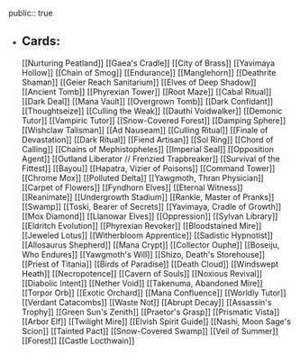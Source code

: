 public:: true
- ## Cards:
	[[Nurturing Peatland]]
	[[Gaea's Cradle]]
	[[City of Brass]]
	[[Yavimaya Hollow]]
	[[Chain of Smog]]
	[[Endurance]]
	[[Manglehorn]]
	[[Deathrite Shaman]]
	[[Geier Reach Sanitarium]]
	[[Elves of Deep Shadow]]
	[[Ancient Tomb]]
	[[Phyrexian Tower]]
	[[Root Maze]]
	[[Cabal Ritual]]
	[[Dark Deal]]
	[[Mana Vault]]
	[[Overgrown Tomb]]
	[[Dark Confidant]]
	[[Thoughtseize]]
	[[Culling the Weak]]
	[[Dauthi Voidwalker]]
	[[Demonic Tutor]]
	[[Vampiric Tutor]]
	[[Snow-Covered Forest]]
	[[Damping Sphere]]
	[[Wishclaw Talisman]]
	[[Ad Nauseam]]
	[[Culling Ritual]]
	[[Finale of Devastation]]
	[[Dark Ritual]]
	[[Fiend Artisan]]
	[[Sol Ring]]
	[[Chord of Calling]]
	[[Chains of Mephistopheles]]
	[[Imperial Seal]]
	[[Opposition Agent]]
	[[Outland Liberator // Frenzied Trapbreaker]]
	[[Survival of the Fittest]]
	[[Bayou]]
	[[Hapatra, Vizier of Poisons]]
	[[Command Tower]]
	[[Chrome Mox]]
	[[Polluted Delta]]
	[[Yawgmoth, Thran Physician]]
	[[Carpet of Flowers]]
	[[Fyndhorn Elves]]
	[[Eternal Witness]]
	[[Reanimate]]
	[[Undergrowth Stadium]]
	[[Rankle, Master of Pranks]]
	[[Swamp]]
	[[Toski, Bearer of Secrets]]
	[[Yavimaya, Cradle of Growth]]
	[[Mox Diamond]]
	[[Llanowar Elves]]
	[[Oppression]]
	[[Sylvan Library]]
	[[Eldritch Evolution]]
	[[Phyrexian Revoker]]
	[[Bloodstained Mire]]
	[[Jeweled Lotus]]
	[[Witherbloom Apprentice]]
	[[Sadistic Hypnotist]]
	[[Allosaurus Shepherd]]
	[[Mana Crypt]]
	[[Collector Ouphe]]
	[[Boseiju, Who Endures]]
	[[Yawgmoth's Will]]
	[[Shizo, Death's Storehouse]]
	[[Priest of Titania]]
	[[Birds of Paradise]]
	[[Death Cloud]]
	[[Windswept Heath]]
	[[Necropotence]]
	[[Cavern of Souls]]
	[[Noxious Revival]]
	[[Diabolic Intent]]
	[[Nether Void]]
	[[Takenuma, Abandoned Mire]]
	[[Torpor Orb]]
	[[Exotic Orchard]]
	[[Mana Confluence]]
	[[Worldly Tutor]]
	[[Verdant Catacombs]]
	[[Waste Not]]
	[[Abrupt Decay]]
	[[Assassin's Trophy]]
	[[Green Sun's Zenith]]
	[[Praetor's Grasp]]
	[[Prismatic Vista]]
	[[Arbor Elf]]
	[[Twilight Mire]]
	[[Elvish Spirit Guide]]
	[[Nashi, Moon Sage's Scion]]
	[[Tainted Pact]]
	[[Snow-Covered Swamp]]
	[[Veil of Summer]]
	[[Forest]]
	[[Castle Locthwain]]
